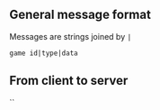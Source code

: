 ## General message format

Messages are strings joined by `|`

```
game id|type|data
```

## From client to server

``

